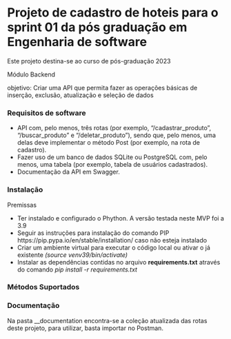 # Projeto de cadastro de hoteis para o sprint 01 da pós graduação em Engenharia de software

Este projeto destina-se ao curso de pós-graduação 2023 </br> 
<p>Módulo Backend</p>

<p>
objetivo: Criar uma API que permita fazer as operações básicas de inserção, exclusão, atualização e seleção de dados
</p>

<h3>Requisitos de software</h3>
<ul>
    <li>API com, pelo menos, três rotas (por exemplo, “/cadastrar_produto”, “/buscar_produto” e “/deletar_produto”), sendo que, pelo menos, uma delas deve implementar o método Post (por exemplo, na rota de cadastro).</li>
    <li>Fazer uso de um banco de dados SQLite ou PostgreSQL com, pelo menos, uma tabela (por exemplo, tabela de usuários cadastrados).</li>
    <li>Documentação da API em Swagger.</li>
</ul>

<h3>Instalação</h3>
<p>Premissas </p>
<ul>
    <li>Ter instalado e configurado o Phython. A versão testada neste MVP foi a 3.9</li>
    <li>Seguir as instruções para instalação do comando PIP https://pip.pypa.io/en/stable/installation/ caso não esteja instalado</li>
    <li>Criar um ambiente virtual para executar o código local ou ativar o já existente <i>(source venv39/bin/activate)</i></li>    
    <li>Instalar as dependências contidas no arquivo <strong>requirements.txt</strong> através do comando <i>pip install -r requirements.txt</i></li>
</ul>

<h3>Métodos Suportados</h3>


<h3>Documentação</h3>
<p>Na pasta __documentation encontra-se a coleção atualizada das rotas deste projeto, para utilizar, basta importar no Postman.</p>
